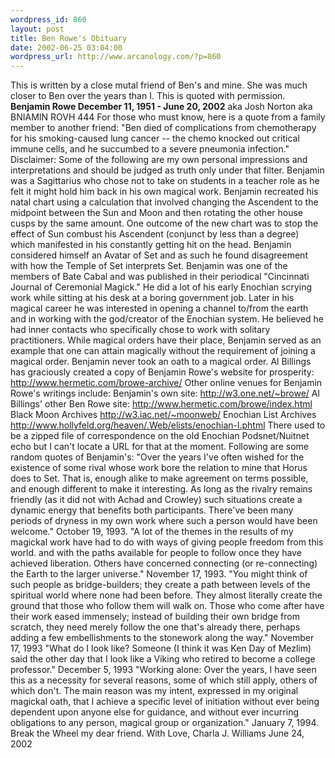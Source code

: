 ```yaml
--- 
wordpress_id: 860
layout: post
title: Ben Rowe's Obituary
date: 2002-06-25 03:04:00
wordpress_url: http://www.arcanology.com/?p=860
---
```

This is written by a close mutal friend of Ben's and mine. She was much closer to Ben over the years than I. This is quoted with permission. <strong>Benjamin Rowe December 11, 1951 - June 20, 2002</strong> aka Josh Norton aka BNIAMIN ROVH 444 For those who must know, here is a quote from a family member to another friend: "Ben died of complications from chemotherapy for his smoking-caused lung cancer -- the chemo knocked out critical immune cells, and he succumbed to a severe pneumonia infection." Disclaimer: Some of the following are my own personal impressions and interpretations and should be judged as truth only under that filter. Benjamin was a Sagittarius who chose not to take on students in a teacher role as he felt it might hold him back in his own magical work. Benjamin recreated his natal chart using a calculation that involved changing the Ascendent to the midpoint between the Sun and Moon and then rotating the other house cusps by the same amount. One outcome of the new chart was to stop the effect of Sun combust his Ascendent (conjunct by less than a degree) which manifested in his constantly getting hit on the head. Benjamin considered himself an Avatar of Set and as such he found disagreement with how the Temple of Set interprets Set. Benjamin was one of the members of Bate Cabal and was published in their periodical "Cincinnati Journal of Ceremonial Magick." He did a lot of his early Enochian scrying work while sitting at his desk at a boring government job. Later in his magical career he was interested in opening a channel to/from the earth and in working with the god/creator of the Enochian system. He believed he had inner contacts who specifically chose to work with solitary practitioners. While magical orders have their place, Benjamin served as an example that one can attain magically without the requirement of joining a magical order. Benjamin never took an oath to a magical order. Al Billings has graciously created a copy of Benjamin Rowe's website for prosperity: <a href="http://www.hermetic.com/browe-archive/">http://www.hermetic.com/browe-archive/</a> Other online venues for Benjamin Rowe's writings include: Benjamin's own site: <a href="http://w3.one.net/~browe/">http://w3.one.net/~browe/</a> Al Billings' other Ben Rowe site: <a href="http://www.hermetic.com/browe/index.html">http://www.hermetic.com/browe/index.html</a> Black Moon Archives <a href="http://w3.iac.net/~moonweb/">http://w3.iac.net/~moonweb/</a> Enochian List Archives <a href="http://www.hollyfeld.org/heaven/.Web/elists/enochian-l.phtml">http://www.hollyfeld.org/heaven/.Web/elists/enochian-l.phtml</a> There used to be a zipped file of correspondence on the old Enochian Podsnet/Nuitnet echo but I can't locate a URL for that at the moment. Following are some random quotes of Benjamin's: "Over the years I've often wished for the existence of some rival whose work bore the relation to mine that Horus does to Set. That is, enough alike to make agreement on terms possible, and enough different to make it interesting. As long as the rivalry remains friendly (as it did not with Achad and Crowley) such situations create a dynamic energy that benefits both participants. There've been many periods of dryness in my own work where such a person would have been welcome." October 19, 1993. "A lot of the themes in the results of my magickal work have had to do with ways of giving people freedom from this world. and with the paths available for people to follow once they have achieved liberation. Others have concerned connecting (or re-connecting) the Earth to the larger universe." November 17, 1993. "You might think of such people as bridge-builders; they create a path between levels of the spiritual world where none had been before. They almost literally create the ground that those who follow them will walk on. Those who come after have their work eased immensely; instead of building their own bridge from scratch, they need merely follow the one that's already there, perhaps adding a few embellishments to the stonework along the way." November 17, 1993 "What do I look like? Someone (I think it was Ken Day of Mezlim) said the other day that I look like a Viking who retired to become a college professor." December 5, 1993 "Working alone: Over the years, I have seen this as a necessity for several reasons, some of which still apply, others of which don't. The main reason was my intent, expressed in my original magickal oath, that I achieve a specific level of initiation without ever being dependent upon anyone else for guidance, and without ever incurring obligations to any person, magical group or organization." January 7, 1994. Break the Wheel my dear friend. With Love, Charla J. Williams June 24, 2002